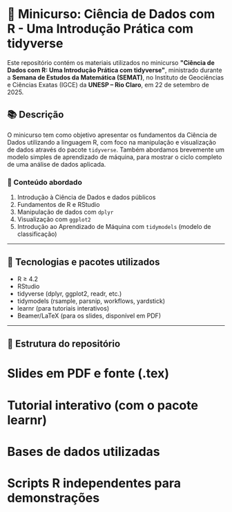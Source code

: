 # 🌱 Minicurso: Ciência de Dados com R - Uma Introdução Prática com tidyverse

Este repositório contém os materiais utilizados no minicurso **"Ciência de Dados com R: Uma Introdução Prática com tidyverse"**, ministrado durante a **Semana de Estudos da Matemática (SEMAT)**, no Instituto de Geociências e Ciências Exatas (IGCE) da **UNESP – Rio Claro**, em 22 de setembro de 2025.

## 📚 Descrição

O minicurso tem como objetivo apresentar os fundamentos da Ciência de Dados utilizando a linguagem R, com foco na manipulação e visualização de dados através do pacote `tidyverse`. Também abordamos brevemente um modelo simples de aprendizado de máquina, para mostrar o ciclo completo de uma análise de dados aplicada.

### 📌 Conteúdo abordado

1. Introdução à Ciência de Dados e dados públicos
2. Fundamentos de R e RStudio
3. Manipulação de dados com `dplyr`
4. Visualização com `ggplot2`
5. Introdução ao Aprendizado de Máquina com `tidymodels` (modelo de classificação)

---

## 🧰 Tecnologias e pacotes utilizados

- R ≥ 4.2
- RStudio
- tidyverse (dplyr, ggplot2, readr, etc.)
- tidymodels (rsample, parsnip, workflows, yardstick)
- learnr (para tutoriais interativos)
- Beamer/LaTeX (para os slides, disponível em PDF)

---

## 📂 Estrutura do repositório

# Slides em PDF e fonte (.tex)
# Tutorial interativo (com o pacote learnr)
# Bases de dados utilizadas
# Scripts R independentes para demonstrações


